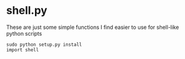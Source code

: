 # shell.py
These are just some simple functions I find easier to use for shell-like python scripts

```
sudo python setup.py install
import shell
```
